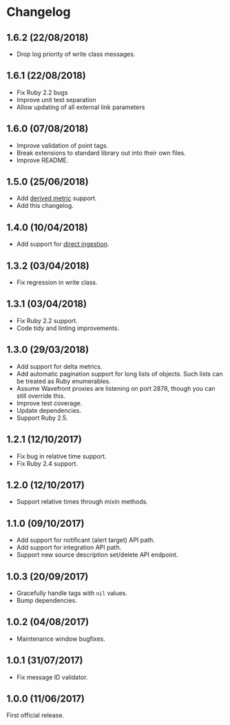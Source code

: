 # Changelog

## 1.6.2 (22/08/2018)
* Drop log priority of write class messages.

## 1.6.1 (22/08/2018)

* Fix Ruby 2.2 bugs
* Improve unit test separation
* Allow updating of all external link parameters

## 1.6.0 (07/08/2018)
* Improve validation of point tags.
* Break extensions to standard library out into their own files.
* Improve README.

## 1.5.0 (25/06/2018)

* Add [derived
  metric](https://docs.wavefront.com/derived_metrics.html) support.
* Add this changelog.

## 1.4.0 (10/04/2018)

* Add support for [direct
  ingestion](https://docs.wavefront.com/direct_ingestion.html).

## 1.3.2 (03/04/2018)

* Fix regression in write class.

## 1.3.1 (03/04/2018)

* Fix Ruby 2.2 support.
* Code tidy and linting improvements.

## 1.3.0 (29/03/2018)

* Add support for delta metrics.
* Add automatic pagination support for long lists of objects.
  Such lists can be treated as Ruby enumerables.
* Assume Wavefront proxies are listening on port 2878, though you
  can still override this.
* Improve test coverage.
* Update dependencies.
* Support Ruby 2.5.

## 1.2.1 (12/10/2017)

* Fix bug in relative time support.
* Fix Ruby 2.4 support.

## 1.2.0 (12/10/2017)

* Support relative times through mixin methods.

## 1.1.0 (09/10/2017)

* Add support for notificant (alert target) API path.
* Add support for integration API path.
* Support new source description set/delete API endpoint.

## 1.0.3 (20/09/2017)

* Gracefully handle tags with `nil` values.
* Bump dependencies.

## 1.0.2 (04/08/2017)

* Maintenance window bugfixes.

## 1.0.1 (31/07/2017)

* Fix message ID validator.

## 1.0.0 (11/06/2017)

First official release.
